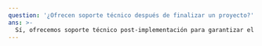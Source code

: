 ```yaml
---
question: '¿Ofrecen soporte técnico después de finalizar un proyecto?'
ans: >-
  Sí, ofrecemos soporte técnico post-implementación para garantizar el correcto funcionamiento de las soluciones desarrolladas. Los planes de soporte pueden variar según las necesidades de cada cliente.
---
```


